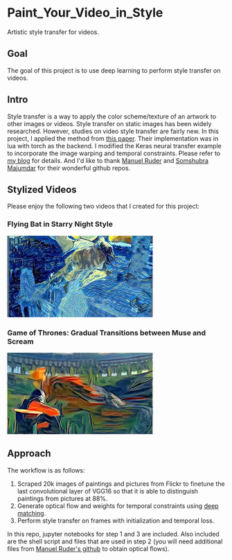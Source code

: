 # Paint_Your_Video_in_Style
Artistic style transfer for videos.  

## Goal  
The goal of this project is to use deep learning to perform style transfer on videos. 

## Intro  
Style transfer is a way to apply the color scheme/texture of an artwork to other images or videos. Style transfer on static images has been widely researched. However, studies on video style transfer are fairly new. In this project, I applied the method from [this paper](https://arxiv.org/pdf/1604.08610v2.pdf). Their implementation was in lua with torch as the backend. I modified the Keras neural transfer example to incorporate the image warping and temporal constraints. Please refer to [my blog](https://pandagongfu.github.io/) for details. And I'd like to thank [Manuel Ruder](https://github.com/manuelruder/artistic-videos) and [Somshubra Majumdar](https://github.com/titu1994/Neural-Style-Transfer) for their wonderful github repos. 

## Stylized Videos  
Please enjoy the following two videos that I created for this project:  
### Flying Bat in Starry Night Style  
[![flying_bat](images/flying_bat.jpg)](https://www.youtube.com/watch?v=5QdC1OQ0xe4)  
### Game of Thrones: Gradual Transitions between Muse and Scream  
[![GOT](images/GameofThrone.jpg)](https://www.youtube.com/watch?v=y0ddOVEHUO4)

## Approach  
The workflow is as follows:  
1. Scraped 20k images of paintings and pictures from Flickr to finetune the last convolutional layer of VGG16 so that it is able to distinguish paintings from pictures at 88%.   
2. Generate optical flow and weights for temporal constraints using [deep matching](http://lear.inrialpes.fr/src/deepmatching/).   
3. Perform style transfer on frames with initialization and temporal loss.  

In this repo, jupyter notebooks for step 1 and 3 are included. Also included are the shell script and files that are used in step 2 (you will need additional files from [Manuel Ruder's github](https://github.com/manuelruder/artistic-videos) to obtain optical flows).  
